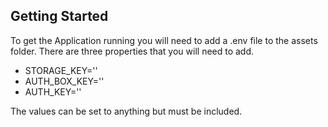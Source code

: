 ## Getting Started

To get the Application running you will need to add a .env file to the assets folder.
There are three properties that you will need to add.

- STORAGE_KEY=''
- AUTH_BOX_KEY=''
- AUTH_KEY=''


The values can be set to anything but must be included.
